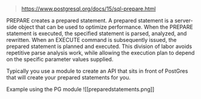> https://www.postgresql.org/docs/15/sql-prepare.html

PREPARE creates a prepared statement. A prepared statement is a server-side object that can be used to optimize performance. When the PREPARE statement is executed, the specified statement is parsed, analyzed, and rewritten. When an EXECUTE command is subsequently issued, the prepared statement is planned and executed. This division of labor avoids repetitive parse analysis work, while allowing the execution plan to depend on the specific parameter values supplied.

Typically you use a module to create an API that sits in front of PostGres that will create your prepared statements for you.

Example using the PG module
![[preparedstatements.png]]
